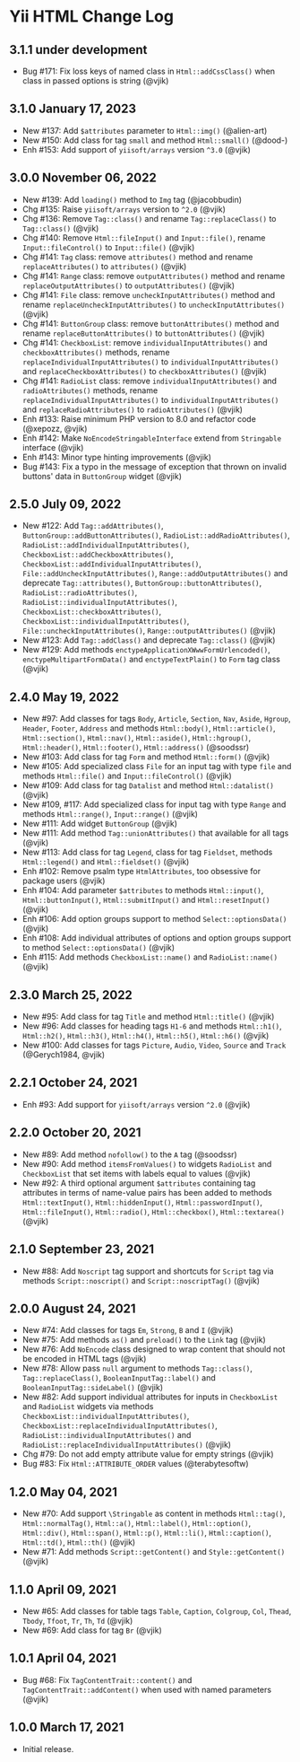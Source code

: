 # Yii HTML Change Log

## 3.1.1 under development

- Bug #171: Fix loss keys of named class in `Html::addCssClass()` when class in passed options is string (@vjik)

## 3.1.0 January 17, 2023

- New #137: Add `$attributes` parameter to `Html::img()` (@alien-art)
- New #150: Add class for tag `small` and method `Html::small()` (@dood-)
- Enh #153: Add support of `yiisoft/arrays` version `^3.0` (@vjik)

## 3.0.0 November 06, 2022

- New #139: Add `loading()` method to `Img` tag (@jacobbudin)
- Chg #135: Raise `yiisoft/arrays` version to `^2.0` (@vjik)
- Chg #136: Remove `Tag::class()` and rename `Tag::replaceClass()` to `Tag::class()` (@vjik)
- Chg #140: Remove `Html::fileInput()` and `Input::file()`, rename `Input::fileControl()` to `Input::file()` (@vjik)
- Chg #141: `Tag` class: remove `attributes()` method and rename `replaceAttributes()` to `attributes()` (@vjik)
- Chg #141: `Range` class: remove `outputAttributes()` method and rename `replaceOutputAttributes()` 
  to `outputAttributes()` (@vjik)
- Chg #141: `File` class: remove `uncheckInputAttributes()` method and rename `replaceUncheckInputAttributes()` 
  to `uncheckInputAttributes()` (@vjik)
- Chg #141: `ButtonGroup` class: remove `buttonAttributes()` method and rename `replaceButtonAttributes()`
  to `buttonAttributes()` (@vjik)
- Chg #141: `CheckboxList`: remove `individualInputAttributes()` and `checkboxAttributes()` methods,
  rename `replaceIndividualInputAttributes()` to `individualInputAttributes()` and `replaceCheckboxAttributes()`
  to `checkboxAttributes()` (@vjik)
- Chg #141: `RadioList` class: remove `individualInputAttributes()` and `radioAttributes()` methods, 
  rename `replaceIndividualInputAttributes()` to `individualInputAttributes()` and `replaceRadioAttributes()` 
  to `radioAttributes()` (@vjik)
- Enh #133: Raise minimum PHP version to 8.0 and refactor code (@xepozz, @vjik)
- Enh #142: Make `NoEncodeStringableInterface` extend from `Stringable` interface (@vjik)
- Enh #143: Minor type hinting improvements (@vjik)
- Bug #143: Fix a typo in the message of exception that thrown on invalid buttons' data in `ButtonGroup` widget (@vjik)

## 2.5.0 July 09, 2022

- New #122: Add `Tag::addAttributes()`, `ButtonGroup::addButtonAttributes()`, `RadioList::addRadioAttributes()`,
 `RadioList::addIndividualInputAttributes()`, `CheckboxList::addCheckboxAttributes()`,
 `CheckboxList::addIndividualInputAttributes()`, `File::addUncheckInputAttributes()`, `Range::addOutputAttributes()` and 
 deprecate `Tag::attributes()`, `ButtonGroup::buttonAttributes()`, `RadioList::radioAttributes()`,
 `RadioList::individualInputAttributes()`, `CheckboxList::checkboxAttributes()`,
 `CheckboxList::individualInputAttributes()`, `File::uncheckInputAttributes()`, `Range::outputAttributes()` (@vjik)
- New #123: Add `Tag::addClass()` and deprecate `Tag::class()` (@vjik)
- New #129: Add methods `enctypeApplicationXWwwFormUrlencoded()`, `enctypeMultipartFormData()` and `enctypeTextPlain()`
  to `Form` tag class (@vjik)

## 2.4.0 May 19, 2022

- New #97: Add classes for tags `Body`, `Article`, `Section`, `Nav`, `Aside`, `Hgroup`, `Header`, `Footer`, `Address`
  and methods `Html::body()`, `Html::article()`, `Html::section()`, `Html::nav()`, `Html::aside()`, `Html::hgroup()`,
  `Html::header()`, `Html::footer()`, `Html::address()` (@soodssr)
- New #103: Add class for tag `Form` and method `Html::form()` (@vjik)
- New #105: Add specialized class `File` for an input tag with type `file` and methods `Html::file()` and
  `Input::fileControl()` (@vjik)
- New #109: Add class for tag `Datalist` and method `Html::datalist()` (@vjik)
- New #109, #117: Add specialized class for input tag with type `Range` and methods `Html::range()`,
 `Input::range()` (@vjik)
- New #111: Add widget `ButtonGroup` (@vjik)
- New #111: Add method `Tag::unionAttributes()` that available for all tags (@vjik)
- New #113: Add class for tag `Legend`, class for tag `Fieldset`, methods `Html::legend()` and `Html::fieldset()` (@vjik)
- Enh #102: Remove psalm type `HtmlAttributes`, too obsessive for package users (@vjik)
- Enh #104: Add parameter `$attributes` to methods `Html::input()`, `Html::buttonInput()`, `Html::submitInput()` 
  and `Html::resetInput()` (@vjik)
- Enh #106: Add option groups support to method `Select::optionsData()` (@vjik)
- Enh #108: Add individual attributes of options and option groups support to method `Select::optionsData()` (@vjik)
- Enh #115: Add methods `CheckboxList::name()` and `RadioList::name()` (@vjik)

## 2.3.0 March 25, 2022

- New #95: Add class for tag `Title` and method `Html::title()` (@vjik)
- New #96: Add classes for heading tags `H1-6` and methods `Html::h1()`, `Html::h2()`, `Html::h3()`, `Html::h4()`,
  `Html::h5()`, `Html::h6()` (@vjik)
- New #100: Add classes for tags `Picture`, `Audio`, `Video`, `Source` and `Track` (@Gerych1984, @vjik)

## 2.2.1 October 24, 2021

- Enh #93: Add support for `yiisoft/arrays` version `^2.0` (@vjik)

## 2.2.0 October 20, 2021

- New #89: Add method `nofollow()` to the `A` tag (@soodssr)
- New #90: Add method `itemsFromValues()` to widgets `RadioList` and `CheckboxList` that set items with labels equal
  to values (@vjik)
- New #92: A third optional argument `$attributes` containing tag attributes in terms of name-value pairs has been
  added to methods `Html::textInput()`, `Html::hiddenInput()`, `Html::passwordInput()`, `Html::fileInput()`,
  `Html::radio()`, `Html::checkbox()`, `Html::textarea()` (@vjik)

## 2.1.0 September 23, 2021

- New #88: Add `Noscript` tag support and shortcuts for `Script` tag via methods `Script::noscript()`
  and `Script::noscriptTag()` (@vjik)

## 2.0.0 August 24, 2021

- New #74: Add classes for tags `Em`, `Strong`, `B` and `I` (@vjik)
- New #75: Add methods `as()` and `preload()` to the `Link` tag (@vjik)
- New #76: Add `NoEncode` class designed to wrap content that should not be encoded in HTML tags (@vjik)
- New #78: Allow pass `null` argument to methods `Tag::class()`, `Tag::replaceClass()`, `BooleanInputTag::label()` and
  `BooleanInputTag::sideLabel()` (@vjik)
- New #82: Add support individual attributes for inputs in `CheckboxList` and `RadioList` widgets via methods
  `CheckboxList::individualInputAttributes()`, `CheckboxList::replaceIndividualInputAttributes()`,
  `RadioList::individualInputAttributes()` and `RadioList::replaceIndividualInputAttributes()` (@vjik)
- Chg #79: Do not add empty attribute value for empty strings (@vjik)
- Bug #83: Fix `Html::ATTRIBUTE_ORDER` values (@terabytesoftw)

## 1.2.0 May 04, 2021

- New #70: Add support `\Stringable` as content in methods `Html::tag()`, `Html::normalTag()`, `Html::a()`,
  `Html::label()`, `Html::option()`, `Html::div()`, `Html::span()`, `Html::p()`, `Html::li()`, `Html::caption()`,
  `Html::td()`, `Html::th()` (@vjik)
- New #71: Add methods `Script::getContent()` and `Style::getContent()` (@vjik)

## 1.1.0 April 09, 2021

- New #65: Add classes for table tags `Table`, `Caption`, `Colgroup`, `Col`, `Thead`, `Tbody`, `Tfoot`, `Tr`, `Th`, `Td` (@vjik)
- New #69: Add class for tag `Br` (@vjik)

## 1.0.1 April 04, 2021

- Bug #68: Fix `TagContentTrait::content()` and `TagContentTrait::addContent()` when used with named parameters (@vjik)

## 1.0.0 March 17, 2021

- Initial release.
